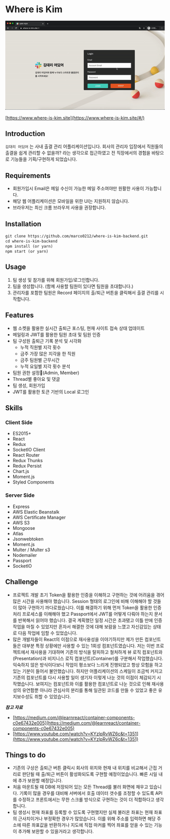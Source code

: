 # Where is Kim

![preview](./preview.gif)

[https://www.where-is-kim.site](https://www.where-is-kim.site/#/)

## Introduction

`김대리 어딨어` 는 사내 출결 관리 어플리케이션입니다. 회사의 관리자 입장에서 직원들의 출결을 쉽게 관리할 수 없을까? 라는 생각으로 접근하였고 전 직장에서의 경험을 바탕으로 기능들을 기획/구현하게 되었습니다.

## Requirements

- 회원가입시 Email은 메일 수신이 가능한 메일 주소여야만 원활한 사용이 가능합니다.
- 해당 웹 어플리케이션은 모바일을 위한 UI는 지원하지 않습니다.
- 브라우저는 최신 크롬 브라우저 사용을 권장합니다.

## Installation

```
git clone https://github.com/marco0212/where-is-kim-backend.git
cd where-is-kim-backend
npm install (or yarn)
npm start (or yarn)
```

## Usage

1. 팀 생성 및 참가를 위해 회원가입/로그인합니다.
2. 팀을 생성합니다. (함께 사용할 팀원이 있다면 팀원을 초대합니다.)
3. 관리자를 포함한 팀원은 Record 페이지의 출/퇴근 버튼을 클릭해서 출결 관리를 시작합니다.

## Features

- 웹 소켓을 활용한 실시간 출퇴근 포스팅, 현재 사이트 접속 상태 업데이트
- 메일링과 JWT를 활용한 팀원 초대 및 팀원 인증
- 팀 구성원 출퇴근 기록 분석 및 시각화
  - 누적 직원별 지각 횟수
  - 금주 가장 많은 지각을 한 직원
  - 금주 팀원별 근무시간
  - 누적 요일별 지각 횟수 분석
- 팀원 권한 설정(Admin, Member)
- Thread별 좋아요 및 댓글
- 팀 생성, 회원가입
- JWT를 활용한 토큰 기반의 Local 로그인

## Skills

### Client Side

- ES2015+
- React
- Redux
- SocketIO Client
- React Router
- Redux Thunks
- Redux Persist
- Chart.js
- Moment.js
- Styled Components


### Server Side

- Express
- AWS Elastic Beanstalk
- AWS Certificate Manager
- AWS S3
- Mongoose
- Atlas
- Jsonwebtoken
- Moment.js
- Multer / Multer s3
- Nodemailer
- Passport
- SocketIO

## Challenge

- 프로젝트 개발 초기 Token을 활용한 인증을 이해하고 구현하는 것에 어려움을 겪어 많은 시간을 사용해야 했습니다. Session 형태의 로그인에 비해 이해해야 할 것들이 많아 구현하기 까다로웠습니다. 이를 해결하기 위해 먼저 Token을 활용한 인증 처리 프로세스를 이해해야 했고 Passport에서 JWT를 어떻게 다뤄야 하는지 문서를 반복해서 읽어야 했습니다. 결국 계획했던 일정 시간은 초과됐고 이틀 만에 인증 작업을 마칠 수 있었지만 혼자서 해결한 것에 대해 보람을 느꼈고 자신감있는 상태로 다음 작업에 임할 수 있었습니다.
- 많은 개발자들이 React의 이점으로 재사용성을 이야기하지만 제가 만든 컴포넌트들은 대부분 특정 상황에만 사용할 수 있는 1회성 컴포넌트였습니다. 저는 이번 프로젝트에서 재사용을 기대하며 기존의 방식을 탈피하고 철처하게 뷰 로직 컴포넌트와(Presentation)과 비지니스 로직 컴포넌트(Container)를 구분해서 작업했습니다. 익숙하지 않은 방식이다보니 작업이 평소보다 느리게 진행되었고 항상 모험을 하고 있는 기분이 들어서 불안했습니다. 하지만 어플리케이션의 스케일이 조금씩 커지고 기존의 컴포넌트를 다시 사용할 일이 생기자 이렇게 나눈 것의 이점이 체감되기 시작했습니다. 보여지는 컴포넌트와 이를 활용한 컴포넌트로 나눈 것으로 인해 재사용성의 유연함뿐 아니라 관심사의 분리를 통해 일관된 코드를 만들 수 있었고 좋은 유지보수성도 취할 수 있었습니다.

***참고 자료***
- [https://medium.com/@learnreact/container-components-c0e67432e005](https://medium.com/@learnreact/container-components-c0e67432e005)
- [https://www.youtube.com/watch?v=KYzlpRvWZ6c&t=1351](https://www.youtube.com/watch?v=KYzlpRvWZ6c&t=1351)

## Things to do

- 기존의 구상은 출퇴근 버튼 클릭시 회사의 위치와 현재 내 위치를 비교해서 근접 거리로 판단될 때 출/퇴근 버튼이 활성화되도록 구현할 예정이었습니다. 빠른 시일 내에 추가 보완할 예정입니다.
- 처음 마운트될 때 DB에 저장되어 있는 모든 Thread를 불러 화면에 채우고 있습니다. 기록이 많을 경우를 대비해 서버에서 호출 데이터 갯수를 조정할 수 있도록 API를 수정하고 프론트에서는 무한 스크롤 방식으로 구현하는 것이 더 적합하다고 생각합니다.
- 팀 생성시 현재 좌표를 등록할 수 있도록 구현했지만 실제 불러온 좌표는 현재 좌표의 근사치이거나 부정확한 경우가 많았습니다. 이를 위해 주소를 입력하면 해당 주소에 따른 좌표값을 반환하거나 지도에 직접 마커를 찍어 좌표를 얻을 수 있는 기능이 추가해 보완할 수 있을거라고 생각합니다.